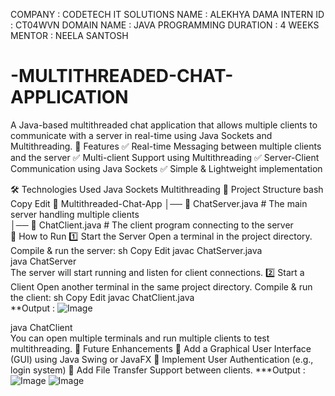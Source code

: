 COMPANY : CODETECH IT SOLUTIONS 
NAME : ALEKHYA DAMA 
INTERN ID : CT04WVN 
DOMAIN NAME : JAVA PROGRAMMING 
DURATION : 4 WEEKS
MENTOR : NEELA SANTOSH
# -MULTITHREADED-CHAT-APPLICATION
A Java-based multithreaded chat application that allows multiple clients to communicate with a server in real-time using Java Sockets and Multithreading.
📌 Features
✅ Real-time Messaging between multiple clients and the server
✅ Multi-client Support using Multithreading
✅ Server-Client Communication using Java Sockets
✅ Simple & Lightweight implementation

🛠️ Technologies Used
Java
Sockets
Multithreading
📂 Project Structure
bash
Copy
Edit
📁 Multithreaded-Chat-App
│── 📄 ChatServer.java  # The main server handling multiple clients  
│── 📄 ChatClient.java  # The client program connecting to the server  
🚀 How to Run
1️⃣ Start the Server
Open a terminal in the project directory.
Compile & run the server:
sh
Copy
Edit
javac ChatServer.java  
java ChatServer  
The server will start running and listen for client connections.
2️⃣ Start a Client
Open another terminal in the same project directory.
Compile & run the client:
sh
Copy
Edit
javac ChatClient.java  
**Output : ![Image](https://github.com/user-attachments/assets/e5814676-1067-4b86-a0d1-779d26f148cb)

java ChatClient  
You can open multiple terminals and run multiple clients to test multithreading.
🎯 Future Enhancements
🔹 Add a Graphical User Interface (GUI) using Java Swing or JavaFX
🔹 Implement User Authentication (e.g., login system)
🔹 Add File Transfer Support between clients.
***Output  :
![Image](https://github.com/user-attachments/assets/818a2543-076e-492d-9be8-994adaf7f47d)
![Image](https://github.com/user-attachments/assets/fd027664-26e0-451f-87ce-acd9000d025f)
